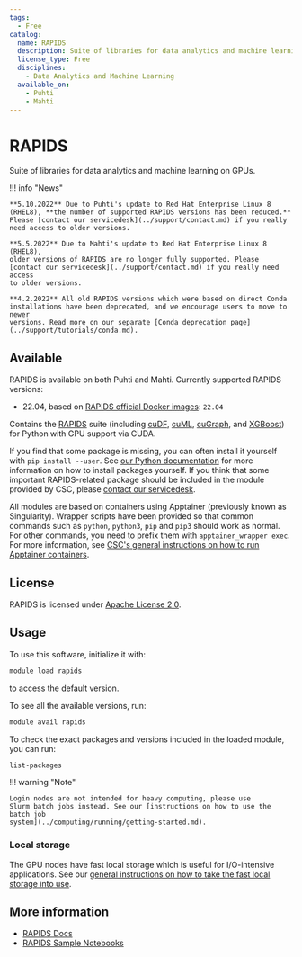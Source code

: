 ```yaml
---
tags:
  - Free
catalog:
  name: RAPIDS
  description: Suite of libraries for data analytics and machine learning on GPUs
  license_type: Free
  disciplines:
    - Data Analytics and Machine Learning
  available_on:
    - Puhti
    - Mahti
---
```


# RAPIDS

Suite of libraries for data analytics and machine learning on GPUs.

!!! info "News"

    **5.10.2022** Due to Puhti's update to Red Hat Enterprise Linux 8
    (RHEL8), **the number of supported RAPIDS versions has been reduced.**
    Please [contact our servicedesk](../support/contact.md) if you really
    need access to older versions.

    **5.5.2022** Due to Mahti's update to Red Hat Enterprise Linux 8 (RHEL8),
    older versions of RAPIDS are no longer fully supported. Please
    [contact our servicedesk](../support/contact.md) if you really need access
    to older versions.

    **4.2.2022** All old RAPIDS versions which were based on direct Conda
    installations have been deprecated, and we encourage users to move to newer
    versions. Read more on our separate [Conda deprecation page](../support/tutorials/conda.md).


## Available

RAPIDS is available on both Puhti and Mahti. Currently supported
RAPIDS versions:

- 22.04, based on [RAPIDS official Docker images](https://hub.docker.com/r/rapidsai/rapidsai/): `22.04`

Contains the [RAPIDS](https://rapids.ai/) suite (including
[cuDF](https://github.com/rapidsai/cudf),
[cuML](https://github.com/rapidsai/cuml),
[cuGraph](https://github.com/rapidsai/cugraph), and
[XGBoost](https://rapids.ai/xgboost.html)) for Python with GPU support via CUDA.

If you find that some package is missing, you can often install it yourself with
`pip install --user`. See
[our Python documentation](../support/tutorials/python-usage-guide.md) for
more information on how to install packages yourself. If you think that some
important RAPIDS-related package should be included in the module provided by
CSC, please [contact our servicedesk](../support/contact.md).

All modules are based on containers using Apptainer (previously known
as Singularity). Wrapper scripts have been provided so that common
commands such as `python`, `python3`, `pip` and `pip3` should work as
normal. For other commands, you need to prefix them with
`apptainer_wrapper exec`. For more information, see
[CSC's general instructions on how to run Apptainer containers](../computing/containers/overview.md#running-containers).

## License

RAPIDS is licensed under [Apache License 2.0](https://www.apache.org/licenses/LICENSE-2.0).

## Usage

To use this software, initialize it with:

```bash
module load rapids
```

to access the default version.

To see all the available versions, run:

```bash
module avail rapids
```

To check the exact packages and versions included in the loaded module, you can run:

```bash
list-packages
```

!!! warning "Note" 

    Login nodes are not intended for heavy computing, please use
    Slurm batch jobs instead. See our [instructions on how to use the batch job
    system](../computing/running/getting-started.md).

### Local storage

The GPU nodes have fast local storage which is useful for I/O-intensive
applications. See our [general instructions on how to take the fast local
storage into
use](../computing/running/creating-job-scripts-puhti.md#local-storage).

## More information

- [RAPIDS Docs](https://docs.rapids.ai/)
- [RAPIDS Sample Notebooks](https://github.com/rapidsai/notebooks)
